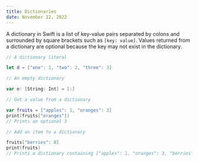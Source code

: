 ```yaml
---
title: Dictionaries
date: November 12, 2022
---
```


A dictionary in Swift is a list of key-value pairs separated by colons and surrounded by square brackets such as `[key: value]`. Values returned from a dictionary are optional because the key may not exist in the dictionary.

```swift
// A dictionary literal

let d = ["one": 1, "two": 2, "three": 3]

// An empty dictionary

var e: [String: Int] = [:]

// Get a value from a dictionary

var fruits = ["apples": 1, "oranges": 3]
print(fruits["oranges"])
// Prints an optional 3

// Add an item to a dictionary

fruits["berries": 8]
print(fruits)
// Prints a dictionary containing ["apples": 1, "oranges": 3, "berries": 8]
```
